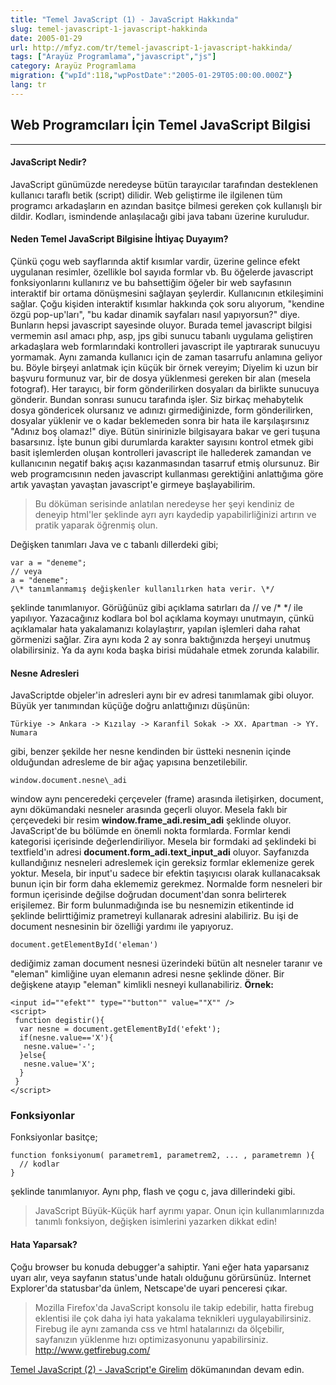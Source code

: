 ```yaml
---
title: "Temel JavaScript (1) - JavaScript Hakkında"
slug: temel-javascript-1-javascript-hakkinda
date: 2005-01-29
url: http://mfyz.com/tr/temel-javascript-1-javascript-hakkinda/
tags: ["Arayüz Programlama","javascript","js"]
category: Arayüz Programlama
migration: {"wpId":118,"wpPostDate":"2005-01-29T05:00:00.000Z"}
lang: tr
---
```


## Web Programcıları İçin Temel JavaScript Bilgisi

* * *

#### JavaScript Nedir?

JavaScript günümüzde neredeyse bütün tarayıcılar tarafından desteklenen kullanıcı taraflı betik (script) dilidir. Web geliştirme ile ilgilenen tüm programcı arkadaşların en azından basitçe bilmesi gereken çok kullanışlı bir dildir. Kodları, ismindende anlaşılacağı gibi java tabanı üzerine kuruludur.

#### Neden Temel JavaScript Bilgisine İhtiyaç Duyayım?

Çünkü çogu web sayflarında aktif kısımlar vardir, üzerine gelince efekt uygulanan resimler, özellikle bol sayıda formlar vb. Bu öğelerde javascript fonksiyonlarını kullanırız ve bu bahsettiğim öğeler bir web sayfasının interaktif bir ortama dönüşmesini sağlayan şeylerdir. Kullanıcının etkileşimini sağlar. Çoğu kişiden interaktif kısımlar hakkında çok soru alıyorum, "kendine özgü pop-up'ları", "bu kadar dinamik sayfaları nasıl yapıyorsun?" diye. Bunların hepsi javascript sayesinde oluyor. Burada temel javascript bilgisi vermemin asıl amacı php, asp, jps gibi sunucu tabanlı uygulama geliştiren arkadaşlara web formlarındaki kontrolleri javascript ile yaptırarak sunucuyu yormamak. Aynı zamanda kullanıcı için de zaman tasarrufu anlamına geliyor bu. Böyle birşeyi anlatmak için küçük bir örnek vereyim; Diyelim ki uzun bir başvuru formunuz var, bir de dosya yüklenmesi gereken bir alan (mesela fotograf). Her tarayıcı, bir form gönderilirken dosyaları da birlikte sunucuya gönderir. Bundan sonrası sunucu tarafında işler. Siz birkaç mehabytelık dosya göndericek olursanız ve adınızı girmediğinizde, form gönderilirken, dosyalar yüklenir ve o kadar beklemeden sonra bir hata ile karşılaşırsınız "Adınız boş olamaz!" diye. Bütün sinirinizle bilgisayara bakar ve geri tuşuna basarsınız. İşte bunun gibi durumlarda karakter sayısını kontrol etmek gibi basit işlemlerden oluşan kontrolleri javascript ile hallederek zamandan ve kullanıcının negatif bakış açısı kazanmasından tasarruf etmiş olursunuz. Bir web programcısının neden javascript kullanması gerektiğini anlattığıma göre artık yavaştan yavaştan javascript'e girmeye başlayabilirim.

> Bu döküman serisinde anlatılan neredeyse her şeyi kendiniz de deneyip html'ler şeklinde ayrı ayrı kaydedip yapabilirliğinizi artırın ve pratik yaparak öğrenmiş olun.

Değişken tanımları Java ve c tabanlı dillerdeki gibi;
```
var a = "deneme";
// veya
a = "deneme";
/\* tanımlanmamış değişkenler kullanılırken hata verir. \*/

```
şeklinde tanımlanıyor. Görüğünüz gibi açıklama satırları da // ve /\* \*/ ile yapılıyor. Yazacağınız kodlara bol bol açıklama koymayı unutmayın, çünkü açıklamalar hata yakalamanızı kolaylaştırır, yapılan işlemleri daha rahat görmenizi sağlar. Zira aynı koda 2 ay sonra baktığınızda herşeyi unutmuş olabilirsiniz. Ya da aynı koda başka birisi müdahale etmek zorunda kalabilir.

#### Nesne Adresleri

JavaScriptde objeler'in adresleri aynı bir ev adresi tanımlamak gibi oluyor. Büyük yer tanımından küçüğe doğru anlattığınızı düşünün:
```
Türkiye -> Ankara -> Kızılay -> Karanfil Sokak -> XX. Apartman -> YY. Numara

```
gibi, benzer şekilde her nesne kendinden bir üstteki nesnenin içinde olduğundan adresleme de bir ağaç yapısına benzetilebilir.
```
window.document.nesne\_adi

```
window aynı penceredeki çerçeveler (frame) arasında iletişirken, document, aynı dökümandaki nesneler arasında geçerli oluyor. Mesela faklı bir çerçevedeki bir resim **window.frame\_adi.resim\_adi** şeklinde oluyor. JavaScript'de bu bölümde en önemli nokta formlarda. Formlar kendi kategorisi içerisinde değerlendiriliyor. Mesela bir formdaki ad şeklindeki bi textfield'ın adresi **document.form\_adi.text\_input\_adi** oluyor. Sayfanızda kullandığınız nesneleri adreslemek için gereksiz formlar eklemenize gerek yoktur. Mesela, bir input'u sadece bir efektin taşıyıcısı olarak kullanacaksak bunun için bir form daha eklememiz gerekmez. Normalde form nesneleri bir formun içerisinde değilse doğrudan document'dan sonra belirterek erişilemez. Bir form bulunmadığında ise bu nesnemizin etikentinde id şeklinde belirttiğimiz prametreyi kullanarak adresini alabiliriz. Bu işi de document nesnesinin bir özelliği yardımı ile yapıyoruz.
```
document.getElementById('eleman')

```
dediğimiz zaman document nesnesi üzerindeki bütün alt nesneler taranır ve "eleman" kimliğine uyan elemanın adresi nesne şeklinde döner. Bir değişkene atayıp "eleman" kimlikli nesneyi kullanabiliriz. **Örnek:**
```
<input id=""efekt"" type=""button"" value=""X"" />
<script>
 function degistir(){
  var nesne = document.getElementById('efekt');
  if(nesne.value=='X'){
   nesne.value='-';
  }else{
   nesne.value='X';
  }
 }
</script>

```

### Fonksiyonlar

Fonksiyonlar basitçe;
```
function fonksiyonum( parametrem1, parametrem2, ... , parametremn ){
  // kodlar
}

```
şeklinde tanımlanıyor. Aynı php, flash ve çogu c, java dillerindeki gibi.

> JavaScript Büyük-Küçük harf ayrımı yapar. Onun için kullanımlarınızda tanımlı fonksiyon, değişken isimlerini yazarken dikkat edin!

#### Hata Yaparsak?

Çoğu browser bu konuda debugger'a sahiptir. Yani eğer hata yaparsanız uyarı alır, veya sayfanın status'unde hatalı olduğunu görürsünüz. Internet Explorer'da statusbar'da ünlem, Netscape'de uyari penceresi çıkar.

> Mozilla Firefox'da JavaScript konsolu ile takip edebilir, hatta firebug eklentisi ile çok daha iyi hata yakalama teknikleri uygulayabilirsiniz. Firebug ile aynı zamanda css ve html hatalarınızı da ölçebilir, sayfanızın yüklenme hızı optimizasyonunu yapabilirsiniz. http://www.getfirebug.com/

[Temel JavaScript (2) - JavaScript'e Girelim](https://tr.mfyz.com/temel-javascript-2---javascripte-girelim/) dökümanından devam edin.